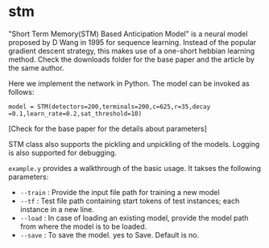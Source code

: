 # stm
"Short Term Memory(STM) Based Anticipation Model" is a neural model proposed by D Wang in 1995 for sequence learning. Instead of the popular gradient descent strategy, this makes use of a one-short hebbian learning method. Check the downloads folder for the base paper and the article by the same author. 

Here we implement the network in Python. The model can be invoked as follows:

`model = STM(detectors=200,terminals=200,c=625,r=35,decay =0.1,learn_rate=0.2,sat_threshold=10)`

[Check for the base paper for the details about parameters]

STM class also supports the pickling and unpickling of the models. Logging is also supported for debugging.

`example.y` provides a walkthrough of the basic usage. It takses the following parameters:
* `--train` : Provide the input file path for training a new model
* `--tf` : Test file path containing start tokens of test instances; each instance in a new line.
* `--load` : In case of loading an existing model, provide the model path from where the model is to be loaded.
* `--save` : To save the model. yes to Save. Default is no.

